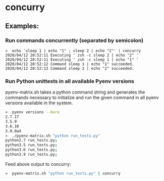 # concurry

## Examples:

### Run commands concurrently (separated by semicolon)
```
»  echo 'sleep 1 | echo "1" ; sleep 2 | echo "2"' | concurry
2020/04/12 20:52:11 Executing ' zsh -c sleep 2 | echo "2" '
2020/04/12 20:52:11 Executing ' zsh -c sleep 1 | echo "1" '
2020/04/12 20:52:12 Command sleep 1 | echo "1" succeeded.
2020/04/12 20:52:13 Command sleep 2 | echo "2" succeeded.
```

### Run Python unittests in all available Pyenv versions

pyenv-matrix.sh takes a python command string and generates the commands necessary
to initialize and run the given command in all pyenv versions available in the system.

```bash
»  pyenv versions --bare
2.7.17
3.5.9
3.6.10
3.9.0a4
»  ./pyenv-matrix.sh "python run_tests.py"
python2.7 run_tests.py;
python3.5 run_tests.py;
python3.6 run_tests.py;
python3.9 run_tests.py;
```

Feed above output to concurry:

```bash
»  pyenv-matrix.sh "python run_tests.py" | concurry
```
